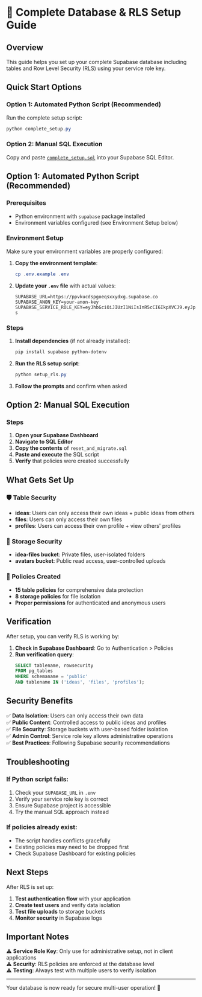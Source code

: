 # 🔐 Complete Database & RLS Setup Guide

## Overview
This guide helps you set up your complete Supabase database including tables and Row Level Security (RLS) using your service role key.

## Quick Start Options

### Option 1: Automated Python Script (Recommended)
Run the complete setup script:
```powershell
python complete_setup.py
```

### Option 2: Manual SQL Execution  
Copy and paste [`complete_setup.sql`](./complete_setup.sql) into your Supabase SQL Editor.

## Option 1: Automated Python Script (Recommended)

### Prerequisites
- Python environment with `supabase` package installed
- Environment variables configured (see Environment Setup below)

### Environment Setup
Make sure your environment variables are properly configured:

1. **Copy the environment template**:
   ```powershell
   cp .env.example .env
   ```

2. **Update your `.env` file** with actual values:
   ```env
   SUPABASE_URL=https://ppvkucdspgoeqsxxydxg.supabase.co
   SUPABASE_ANON_KEY=your-anon-key
   SUPABASE_SERVICE_ROLE_KEY=eyJhbGciOiJIUzI1NiIsInR5cCI6IkpXVCJ9.eyJpc3MiOiJzdXBhYmFzZSIsInJlZiI6InBwdmt1Y2RzcGdvZXFzeHh5ZHhnIiwicm9sZSI6InNlcnZpY2Vfcm9sZSIsImlhdCI6MTc0ODE1OTMzMCwiZXhwIjoyMDYzNzM1MzMwfQ.Tt2F9WnX6Dai3Yi2TBgzfUPK38XR4tIpLLh5rFMlU-s
   ```

### Steps
1. **Install dependencies** (if not already installed):
   ```powershell
   pip install supabase python-dotenv
   ```

2. **Run the RLS setup script**:
   ```powershell
   python setup_rls.py
   ```

3. **Follow the prompts** and confirm when asked

## Option 2: Manual SQL Execution

### Steps
1. **Open your Supabase Dashboard**
2. **Navigate to SQL Editor**
3. **Copy the contents** of `reset_and_migrate.sql`
4. **Paste and execute** the SQL script
5. **Verify** that policies were created successfully

## What Gets Set Up

### 🛡️ Table Security
- **ideas**: Users can only access their own ideas + public ideas from others
- **files**: Users can only access their own files
- **profiles**: Users can access their own profile + view others' profiles

### 📁 Storage Security
- **idea-files bucket**: Private files, user-isolated folders
- **avatars bucket**: Public read access, user-controlled uploads

### 🔑 Policies Created
- **15 table policies** for comprehensive data protection
- **8 storage policies** for file isolation
- **Proper permissions** for authenticated and anonymous users

## Verification

After setup, you can verify RLS is working by:

1. **Check in Supabase Dashboard**: Go to Authentication > Policies
2. **Run verification query**:
   ```sql
   SELECT tablename, rowsecurity 
   FROM pg_tables 
   WHERE schemaname = 'public' 
   AND tablename IN ('ideas', 'files', 'profiles');
   ```

## Security Benefits

✅ **Data Isolation**: Users can only access their own data  
✅ **Public Content**: Controlled access to public ideas and profiles  
✅ **File Security**: Storage buckets with user-based folder isolation  
✅ **Admin Control**: Service role key allows administrative operations  
✅ **Best Practices**: Following Supabase security recommendations  

## Troubleshooting

### If Python script fails:
1. Check your `SUPABASE_URL` in `.env`
2. Verify your service role key is correct
3. Ensure Supabase project is accessible
4. Try the manual SQL approach instead

### If policies already exist:
- The script handles conflicts gracefully
- Existing policies may need to be dropped first
- Check Supabase Dashboard for existing policies

## Next Steps

After RLS is set up:
1. **Test authentication flow** with your application
2. **Create test users** and verify data isolation
3. **Test file uploads** to storage buckets
4. **Monitor security** in Supabase logs

## Important Notes

⚠️ **Service Role Key**: Only use for administrative setup, not in client applications  
⚠️ **Security**: RLS policies are enforced at the database level  
⚠️ **Testing**: Always test with multiple users to verify isolation  

---

Your database is now ready for secure multi-user operation! 🚀
